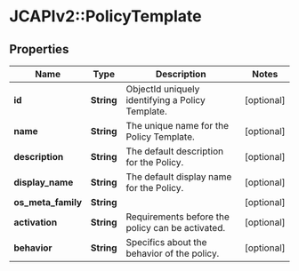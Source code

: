 # JCAPIv2::PolicyTemplate

## Properties
Name | Type | Description | Notes
------------ | ------------- | ------------- | -------------
**id** | **String** | ObjectId uniquely identifying a Policy Template. | [optional] 
**name** | **String** | The unique name for the Policy Template. | [optional] 
**description** | **String** | The default description for the Policy. | [optional] 
**display_name** | **String** | The default display name for the Policy. | [optional] 
**os_meta_family** | **String** |  | [optional] 
**activation** | **String** | Requirements before the policy can be activated. | [optional] 
**behavior** | **String** | Specifics about the behavior of the policy. | [optional] 


